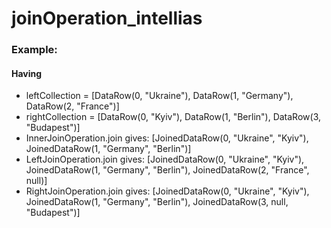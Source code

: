 # joinOperation_intellias
### Example:
#### Having
* leftCollection = [DataRow(0, "Ukraine"), DataRow(1, "Germany"), DataRow(2, "France")]
* rightCollection = [DataRow(0, "Kyiv"), DataRow(1, "Berlin"), DataRow(3, "Budapest")]
* InnerJoinOperation.join gives: [JoinedDataRow(0, "Ukraine", "Kyiv"), JoinedDataRow(1, "Germany", "Berlin")]
* LeftJoinOperation.join gives: [JoinedDataRow(0, "Ukraine", "Kyiv"), JoinedDataRow(1, "Germany", "Berlin"), JoinedDataRow(2, "France", null)]
* RightJoinOperation.join gives: [JoinedDataRow(0, "Ukraine", "Kyiv"), JoinedDataRow(1, "Germany", "Berlin"), JoinedDataRow(3, null, "Budapest")]
